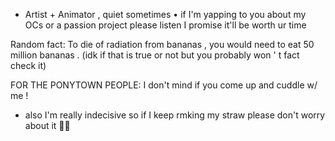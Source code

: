 - Artist + Animator , quiet sometimes • if I'm yapping to you about my OCs or a passion project please listen I promise it'll be worth ur time

Random fact: To die of radiation from bananas , you would need to eat 50 million bananas . (idk if that is true or not but you probably won ' t fact check it)

FOR THE PONYTOWN PEOPLE: I don't mind if you come up and cuddle w/ me !

- also I'm really indecisive so if I keep rmking my straw please don't worry about it 🥀🙏

<!---
Anova-Anet/Anova-Anet is a ✨ special ✨ repository because its `README.md` (this file) appears on your GitHub profile.
You can click the Preview link to take a look at your changes.
--->
